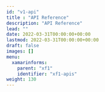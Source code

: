 ```yaml
---
id: "v1-api"
title : "API Reference"
description: "API Reference"
lead: ""
date: 2022-03-31T00:00:00+00:00
lastmod: 2022-03-31T00:00:00+00:00
draft: false
images: []
menu:
  xamarinforms:
    parent: "xf1"
    identifier: "xf1-apis"
weight: 130
---
```

